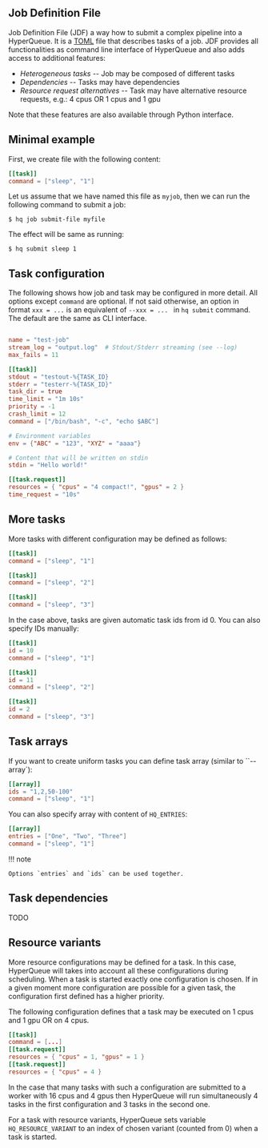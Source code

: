 ## Job Definition File

Job Definition File (JDF) a way how to submit a complex pipeline into a HyperQueue.
It is a [TOML](https://toml.io/) file that describes tasks of a job.
JDF provides all functionalities as command line interface of HyperQueue and also adds access to additional features: 

* *Heterogeneous tasks* -- Job may be composed of different tasks
* *Dependencies* --  Tasks may have dependencies
* *Resource request alternatives* -- Task may have alternative resource requests, e.g.: 4 cpus OR 1 cpus and 1 gpu

Note that these features are also available through Python interface.


## Minimal example

First, we create file with the following content:

```toml
[[task]]
command = ["sleep", "1"]
```

Let us assume that we have named this file as ``myjob``,
then we can run the following command to submit a job:

```commandline
$ hq job submit-file myfile
```

The effect will be same as running:

```commandline
$ hq submit sleep 1
```

## Task configuration

The following shows how job and task may be configured in more detail.
All options except `command` are optional.
If not said otherwise, an option in format `xxx = ...`
is an equivalent of `--xxx = ... ` in `hq submit` command.
The default are the same as CLI interface.

```toml

name = "test-job"
stream_log = "output.log"  # Stdout/Stderr streaming (see --log)
max_fails = 11

[[task]]
stdout = "testout-%{TASK_ID}
stderr = "testerr-%{TASK_ID}"
task_dir = true
time_limit = "1m 10s"
priority = -1
crash_limit = 12
command = ["/bin/bash", "-c", "echo $ABC"]

# Environment variables
env = {"ABC" = "123", "XYZ" = "aaaa"}

# Content that will be written on stdin
stdin = "Hello world!"

[[task.request]]
resources = { "cpus" = "4 compact!", "gpus" = 2 }
time_request = "10s"
```

## More tasks

More tasks with different configuration may be defined as follows:

```toml
[[task]]
command = ["sleep", "1"]

[[task]]
command = ["sleep", "2"]

[[task]]
command = ["sleep", "3"]
```

In the case above, tasks are given automatic task ids from id 0.
You can also specify IDs manually:

```toml
[[task]]
id = 10
command = ["sleep", "1"]

[[task]]
id = 11
command = ["sleep", "2"]

[[task]]
id = 2
command = ["sleep", "3"]
```

## Task arrays

If you want to create uniform tasks you can define task array (similar to ``--array`):

```toml
[[array]]
ids = "1,2,50-100"
command = ["sleep", "1"]
```

You can also specify array with content of ``HQ_ENTRIES``:

```toml
[[array]]
entries = ["One", "Two", "Three"]
command = ["sleep", "1"]
```

!!! note

    Options `entries` and `ids` can be used together.

## Task dependencies

TODO

## Resource variants

More resource configurations may be defined for a task.
In this case, HyperQueue will takes into account all these configurations during scheduling.
When a task is started exactly one configuration is chosen.
If in a given moment more configuration are possible for a given task,
the configuration first defined has a higher priority.

The following configuration defines that a task may be executed on
1 cpus and 1 gpu OR on 4 cpus.

```toml
[[task]]
command = [...]
[[task.request]]
resources = { "cpus" = 1, "gpus" = 1 }
[[task.request]]
resources = { "cpus" = 4 }
```

In the case that many tasks with such a configuration are submitted to a worker with
16 cpus and 4 gpus then HyperQueue will run simultaneously 4 tasks in the first configuration
and 3 tasks in the second one.

For a task with resource variants, HyperQueue sets variable `HQ_RESOURCE_VARIANT`
to an index of chosen variant (counted from 0) when a task is started.